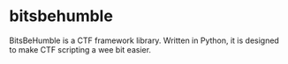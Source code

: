 # bitsbehumble

BitsBeHumble is a CTF framework library. Written in Python, it is designed to make CTF scripting a wee bit easier.


